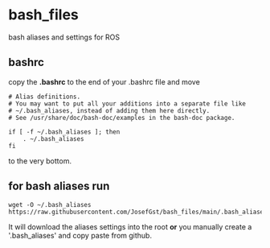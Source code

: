 # bash_files
bash aliases and settings for ROS

## bashrc
copy the **.bashrc** to the end of your .bashrc file and move 

    # Alias definitions.
    # You may want to put all your additions into a separate file like
    # ~/.bash_aliases, instead of adding them here directly.
    # See /usr/share/doc/bash-doc/examples in the bash-doc package.

    if [ -f ~/.bash_aliases ]; then
        . ~/.bash_aliases
    fi
to the very bottom.

## for bash aliases run
    wget -O ~/.bash_aliases https://raw.githubusercontent.com/JosefGst/bash_files/main/.bash_aliases

It will download the aliases settings into the root **or** you manually create a '.bash_aliases' and copy paste from github.
